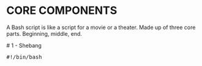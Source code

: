 # CORE COMPONENTS

A Bash script is like a script for a movie or a theater. Made up of three core parts. Beginning, middle, end.

\# 1 - Shebang
<pre>
#!/bin/bash
</pre>
